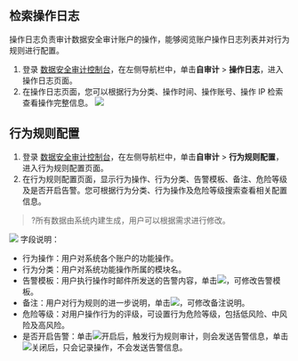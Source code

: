 
## 检索操作日志
操作日志负责审计数据安全审计账户的操作，能够阅览账户操作日志列表并对行为规则进行配置。
1. 登录 [数据安全审计控制台](https://console.cloud.tencent.com/dsaudit)，在左侧导航栏中，单击**自审计** > **操作日志**，进入操作日志页面。
2. 在操作日志页面，您可以根据行为分类、操作时间、操作账号、操作 IP 检索查看操作完整信息。
![](https://qcloudimg.tencent-cloud.cn/raw/c4a8ca1bae01bf14ca81a008ec1daf2e.png)


## 行为规则配置
1. 登录 [数据安全审计控制台](https://console.cloud.tencent.com/dsaudit)，在左侧导航栏中，单击**自审计** > **行为规则配置**，进入行为规则配置页面。
2. 在行为规则配置页面，显示行为操作、行为分类、告警模板、备注、危险等级及是否开启告警。您可根据行为分类、行为操作及危险等级搜索查看相关配置信息。
>?所有数据由系统内建生成，用户可以根据需求进行修改。
>
![](https://qcloudimg.tencent-cloud.cn/raw/76034cd8562c1b50f7b304349e7a377e.png)
字段说明：
 - 行为操作：用户对系统各个账户的功能操作。
 - 行为分类：用户对系统功能操作所属的模块名。
 - 告警模板：用户执行操作时邮件所发送的告警内容，单击![](https://qcloudimg.tencent-cloud.cn/raw/e50acbb172ae1a5d0c4be4ae8d60e515.png)，可修改告警模板。
 - 备注：用户对行为规则的进一步说明，单击![](https://qcloudimg.tencent-cloud.cn/raw/e50acbb172ae1a5d0c4be4ae8d60e515.png)，可修改备注说明。
 - 危险等级：对用户操作行为的评级，可设置行为危险等级，包括低风险、中风险及高风险。
 - 是否开启告警：单击![](https://qcloudimg.tencent-cloud.cn/raw/6bded2823dfeb19900b5e37fe0b09380.png)开启后，触发行为规则审计，则会发送告警信息，单击![](https://qcloudimg.tencent-cloud.cn/raw/77ccc688cafffb34d5e73bc98f1d841d.png)关闭后，只会记录操作，不会发送告警信息。



